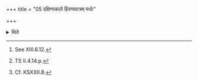 +++
title = "05 दक्षिणाकाले हिरण्यपात्रम् मधोः"

+++

<details><summary>थिते</summary>

5. At the time of giving the gifts[^1], with citraṁ devānām...[^2] having seen and then caused a horse to smell a golden vessel made out of hundred Mānas in weight, full of honey, (the sacrificer) gives it to the Brahman.[^3]   

[^1]: See XIII.6.12.  

[^2]: TS II.4.14.p.  

[^3]: Cf. KSXXII.8.  
</details>
